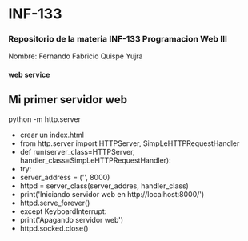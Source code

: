 # INF-133
### Repositorio de la materia INF-133 Programacion Web III
Nombre: Fernando Fabricio Quispe Yujra
#### web service
## Mi primer servidor web
python -m http.server

- crear un index.html
- from http.server import HTTPServer, SimpLeHTTPRequestHandler
- def run(server_class=HTTPServer, handler_class=SimpLeHTTPRequestHandler):
- try:
- server_address = ('', 8000)
- httpd = server_class(server_addres, handler_class)
- print('Iniciando servidor web en http://localhost:8000/')
- httpd.serve_forever()
- except KeyboardInterrupt:
- print('Apagando servidor web')
- httpd.socked.close()       
